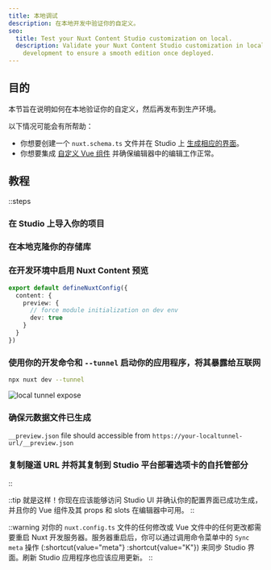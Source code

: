 ```yaml
---
title: 本地调试
description: 在本地开发中验证你的自定义。
seo:
  title: Test your Nuxt Content Studio customization on local.
  description: Validate your Nuxt Content Studio customization in local
    development to ensure a smooth edition once deployed.
---
```


## 目的

本节旨在说明如何在本地验证你的自定义，然后再发布到生产环境。

以下情况可能会有所帮助：

- 你想要创建一个 `nuxt.schema.ts` 文件并在 Studio 上 [生成相应的界面](/docs/studio/config)。
- 你想要集成 [自定义 Vue 组件](/docs/studio/content) 并确保编辑器中的编辑工作正常。

## 教程

::steps

### 在 Studio 上导入你的项目

### 在本地克隆你的存储库

### 在开发环境中启用 Nuxt Content 预览

```ts [nuxt.config.ts]
export default defineNuxtConfig({
  content: {
    preview: {
      // force module initialization on dev env
      dev: true
    }
  }
})
```

### 使用你的开发命令和 `--tunnel` 启动你的应用程序，将其暴露给互联网

```bash [Terminal]
npx nuxt dev --tunnel
```

![local tunnel expose](/docs/studio/dev-tunnel.png)

### 确保元数据文件已生成

`__preview.json` file should accessible from `https://your-localtunnel-url/__preview.json`

### 复制隧道 URL 并将其复制到 Studio 平台部署选项卡的自托管部分

::

::tip
就是这样！你现在应该能够访问 Studio UI 并确认你的配置界面已成功生成，并且你的 Vue 组件及其 props 和 slots 在编辑器中可用。
::

::warning
对你的 `nuxt.config.ts` 文件的任何修改或 Vue 文件中的任何更改都需要重启 Nuxt 开发服务器。服务器重启后，你可以通过调用命令菜单中的 `Sync meta` 操作 (:shortcut{value="meta"} :shortcut{value="K"}) 来同步 Studio 界面。刷新 Studio 应用程序也应该应用更新。
::
